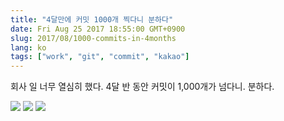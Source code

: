 ```yaml
---
title: "4달만에 커밋 1000개 찍다니 분하다"
date: Fri Aug 25 2017 18:55:00 GMT+0900
slug: 2017/08/1000-commits-in-4months
lang: ko
tags: ["work", "git", "commit", "kakao"]
---
```


회사 일 너무 열심히 했다. 4달 반 동안 커밋이 1,000개가 넘다니. 분하다.

![](/img/kakao-commit-1.jpg)
![](/img/kakao-commit-2.jpg)
![](/img/kakao-commit-3.jpg)
